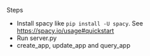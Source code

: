 Steps
* Install spacy like `pip install -U spacy`. See https://spacy.io/usage#quickstart
* Run server.py
* create_app, update_app and query_app

